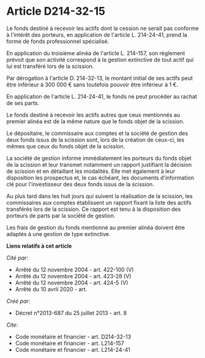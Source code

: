 # Article D214-32-15

Le fonds destiné à recevoir les actifs dont la cession ne serait pas conforme à l'intérêt des porteurs, en application de
l'article L. 214-24-41, prend la forme de fonds professionnel spécialisé.

En application du troisième alinéa de l'article L. 214-157, son règlement prévoit que son activité correspond à la gestion
extinctive de tout actif qui lui est transféré lors de la scission.

Par dérogation à l'article D. 214-32-13, le montant initial de ses actifs peut être inférieur à 300 000 € sans toutefois
pouvoir être inférieur à 1 €.

En application de l'article L. 214-24-41, le fonds ne peut procéder au rachat de ses parts.

Le fonds destiné à recevoir les actifs autres que ceux mentionnés au premier alinéa est de la même nature que le fonds objet
de la scission.

Le dépositaire, le commissaire aux comptes et la société de gestion des deux fonds issus de la scission sont, lors de la
création de ceux-ci, les mêmes que ceux du fonds objet de la scission.

La société de gestion informe immédiatement les porteurs du fonds objet de la scission et leur transmet notamment un rapport
justifiant la décision de scission et en détaillant les modalités. Elle met également à leur disposition les prospectus et,
le cas échéant, les documents d'information clé pour l'investisseur des deux fonds issus de la scission.

Au plus tard dans les huit jours qui suivent la réalisation de la scission, les commissaires aux comptes établissent un
rapport fixant la liste des actifs transférés lors de la scission. Ce rapport est tenu à la disposition des porteurs de parts
par la société de gestion.

Les frais de gestion du fonds mentionné au premier alinéa doivent être adaptés à une gestion de type extinctive.

**Liens relatifs à cet article**

_Cité par_:

  - Arrêté du 12 novembre 2004 - art. 422-100 (V)
  - Arrêté du 12 novembre 2004 - art. 423-28 (V)
  - Arrêté du 12 novembre 2004 - art. 424-5 (V)
  - Arrêté du 10 avril 2020 - art.

_Créé par_:

  - Décret n°2013-687 du 25 juillet 2013 - art. 8

_Cite_:

  - Code monétaire et financier - art. D214-32-13
  - Code monétaire et financier - art. L214-157
  - Code monétaire et financier - art. L214-24-41
